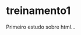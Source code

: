 # treinamento1

Primeiro estudo sobre html...
 <link href="https://sereiahouse.github.io/primeirotreinamento/Biaa.html"</link>
        <script src="https://sereiahouse.github.io/primeirotreinamento/nos.html"/script>

